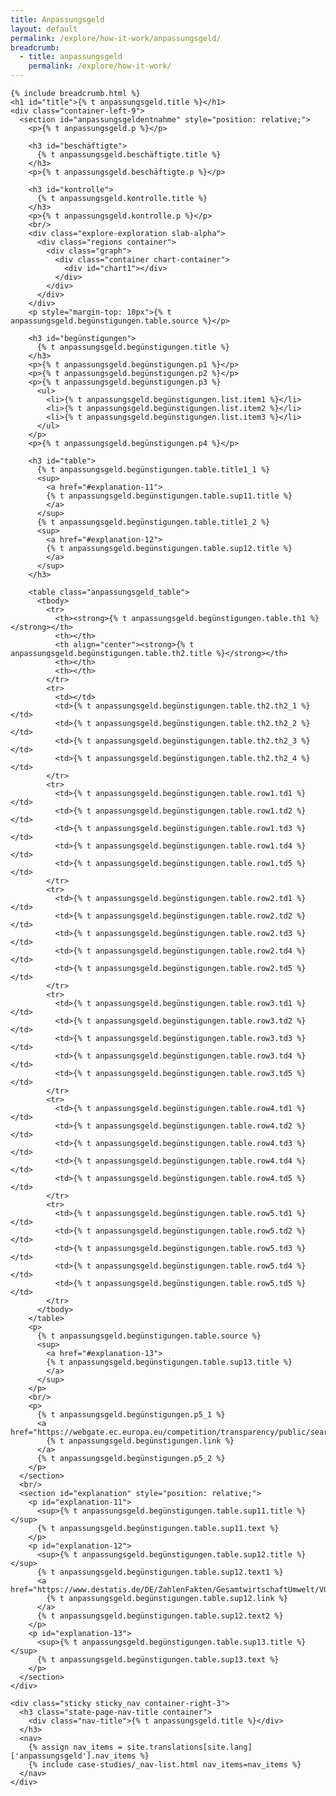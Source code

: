 ```yaml
---
title: Anpassungsgeld
layout: default
permalink: /explore/how-it-work/anpassungsgeld/
breadcrumb:
  - title: anpassungsgeld
    permalink: /explore/how-it-work/
---
```


<main class="container-page-wrapper layout-state-pages">
  <section class="container" style="position: relative;">

    {% include breadcrumb.html %}
    <h1 id="title">{% t anpassungsgeld.title %}</h1>
    <div class="container-left-9">
      <section id="anpassungsgeldentnahme" style="position: relative;">
        <p>{% t anpassungsgeld.p %}</p>

        <h3 id="beschäftigte">
          {% t anpassungsgeld.beschäftigte.title %}
        </h3>
        <p>{% t anpassungsgeld.beschäftigte.p %}</p>

        <h3 id="kontrolle">
          {% t anpassungsgeld.kontrolle.title %}
        </h3>
        <p>{% t anpassungsgeld.kontrolle.p %}</p>
        <br/>
        <div class="explore-exploration slab-alpha">
          <div class="regions container">
            <div class="graph">
              <div class="container chart-container">
                <div id="chart1"></div>
              </div>
            </div>
          </div>
        </div>
        <p style="margin-top: 10px">{% t anpassungsgeld.begünstigungen.table.source %}</p>

        <h3 id="begünstigungen">
          {% t anpassungsgeld.begünstigungen.title %}
        </h3>
        <p>{% t anpassungsgeld.begünstigungen.p1 %}</p>
        <p>{% t anpassungsgeld.begünstigungen.p2 %}</p>
        <p>{% t anpassungsgeld.begünstigungen.p3 %}
          <ul>
            <li>{% t anpassungsgeld.begünstigungen.list.item1 %}</li>
            <li>{% t anpassungsgeld.begünstigungen.list.item2 %}</li>
            <li>{% t anpassungsgeld.begünstigungen.list.item3 %}</li>
          </ul>
        </p>
        <p>{% t anpassungsgeld.begünstigungen.p4 %}</p>

        <h3 id="table">
          {% t anpassungsgeld.begünstigungen.table.title1_1 %}
          <sup>
            <a href="#explanation-11">
            {% t anpassungsgeld.begünstigungen.table.sup11.title %}
            </a>
          </sup>
          {% t anpassungsgeld.begünstigungen.table.title1_2 %}
          <sup>
            <a href="#explanation-12">
            {% t anpassungsgeld.begünstigungen.table.sup12.title %}
            </a>
          </sup>
        </h3>

        <table class="anpassungsgeld_table">
          <tbody>
            <tr>
              <th><strong>{% t anpassungsgeld.begünstigungen.table.th1 %}</strong></th>
              <th></th>
              <th align="center"><strong>{% t anpassungsgeld.begünstigungen.table.th2.title %}</strong></th>
              <th></th>
              <th></th>
            </tr>
            <tr>
              <td></td>
              <td>{% t anpassungsgeld.begünstigungen.table.th2.th2_1 %}</td>
              <td>{% t anpassungsgeld.begünstigungen.table.th2.th2_2 %}</td>
              <td>{% t anpassungsgeld.begünstigungen.table.th2.th2_3 %}</td>
              <td>{% t anpassungsgeld.begünstigungen.table.th2.th2_4 %}</td>
            </tr>
            <tr>
              <td>{% t anpassungsgeld.begünstigungen.table.row1.td1 %}</td>
              <td>{% t anpassungsgeld.begünstigungen.table.row1.td2 %}</td>
              <td>{% t anpassungsgeld.begünstigungen.table.row1.td3 %}</td>
              <td>{% t anpassungsgeld.begünstigungen.table.row1.td4 %}</td>
              <td>{% t anpassungsgeld.begünstigungen.table.row1.td5 %}</td>
            </tr>
            <tr>
              <td>{% t anpassungsgeld.begünstigungen.table.row2.td1 %}</td>
              <td>{% t anpassungsgeld.begünstigungen.table.row2.td2 %}</td>
              <td>{% t anpassungsgeld.begünstigungen.table.row2.td3 %}</td>
              <td>{% t anpassungsgeld.begünstigungen.table.row2.td4 %}</td>
              <td>{% t anpassungsgeld.begünstigungen.table.row2.td5 %}</td>
            </tr>
            <tr>
              <td>{% t anpassungsgeld.begünstigungen.table.row3.td1 %}</td>
              <td>{% t anpassungsgeld.begünstigungen.table.row3.td2 %}</td>
              <td>{% t anpassungsgeld.begünstigungen.table.row3.td3 %}</td>
              <td>{% t anpassungsgeld.begünstigungen.table.row3.td4 %}</td>
              <td>{% t anpassungsgeld.begünstigungen.table.row3.td5 %}</td>
            </tr>
            <tr>
              <td>{% t anpassungsgeld.begünstigungen.table.row4.td1 %}</td>
              <td>{% t anpassungsgeld.begünstigungen.table.row4.td2 %}</td>
              <td>{% t anpassungsgeld.begünstigungen.table.row4.td3 %}</td>
              <td>{% t anpassungsgeld.begünstigungen.table.row4.td4 %}</td>
              <td>{% t anpassungsgeld.begünstigungen.table.row4.td5 %}</td>
            </tr>
            <tr>
              <td>{% t anpassungsgeld.begünstigungen.table.row5.td1 %}</td>
              <td>{% t anpassungsgeld.begünstigungen.table.row5.td2 %}</td>
              <td>{% t anpassungsgeld.begünstigungen.table.row5.td3 %}</td>
              <td>{% t anpassungsgeld.begünstigungen.table.row5.td4 %}</td>
              <td>{% t anpassungsgeld.begünstigungen.table.row5.td5 %}</td>
            </tr>
          </tbody>
        </table>
        <p>
          {% t anpassungsgeld.begünstigungen.table.source %}
          <sup>
            <a href="#explanation-13">
            {% t anpassungsgeld.begünstigungen.table.sup13.title %}
            </a>
          </sup>
        </p>
        <br/>
        <p>
          {% t anpassungsgeld.begünstigungen.p5_1 %}
          <a href="https://webgate.ec.europa.eu/competition/transparency/public/search/home">
            {% t anpassungsgeld.begünstigungen.link %}
          </a>
          {% t anpassungsgeld.begünstigungen.p5_2 %}
        </p>
      </section>
      <br/>
      <section id="explanation" style="position: relative;">
        <p id="explanation-11">
          <sup>{% t anpassungsgeld.begünstigungen.table.sup11.title %}</sup>
          {% t anpassungsgeld.begünstigungen.table.sup11.text %}
        </p>
        <p id="explanation-12">
          <sup>{% t anpassungsgeld.begünstigungen.table.sup12.title %}</sup>
          {% t anpassungsgeld.begünstigungen.table.sup12.text1 %}
          <a href="https://www.destatis.de/DE/ZahlenFakten/GesamtwirtschaftUmwelt/VGR/Inlandsprodukt/Tabellen/BWSBereichen.html">
            {% t anpassungsgeld.begünstigungen.table.sup12.link %}
          </a>
          {% t anpassungsgeld.begünstigungen.table.sup12.text2 %}
        </p>
        <p id="explanation-13">
          <sup>{% t anpassungsgeld.begünstigungen.table.sup13.title %}</sup>
          {% t anpassungsgeld.begünstigungen.table.sup13.text %}
        </p>
      </section>
    </div>

    <div class="sticky sticky_nav container-right-3">
      <h3 class="state-page-nav-title container">
        <div class="nav-title">{% t anpassungsgeld.title %}</div>
      </h3>
      <nav>
        {% assign nav_items = site.translations[site.lang]['anpassungsgeld'].nav_items %}
        {% include case-studies/_nav-list.html nav_items=nav_items %}
      </nav>
    </div>
  </section>
</main>

<script src="https://ajax.googleapis.com/ajax/libs/jquery/1.12.4/jquery.min.js"></script>
<script type="text/javascript" src="//cdn.jsdelivr.net/jquery.slick/1.6.0/slick.min.js"></script>
<script type="text/javascript" src="{{ site.baseurl_root }}/js/lib/static.min.js" charset="utf-8"></script>
<script type="text/javascript" src="https://cdnjs.cloudflare.com/ajax/libs/jqPlot/1.0.8/jquery.jqplot.min.js"></script>
<link rel="stylesheet" type="text/css" href="https://cdnjs.cloudflare.com/ajax/libs/jqPlot/1.0.8/jquery.jqplot.min.css"/>
<script type="text/javascript" src="https://cdnjs.cloudflare.com/ajax/libs/jqPlot/1.0.8/plugins/jqplot.barRenderer.min.js"></script>
<script type="text/javascript" src="https://cdnjs.cloudflare.com/ajax/libs/jqPlot/1.0.8/plugins/jqplot.pieRenderer.min.js"></script>
<script type="text/javascript" src="https://cdnjs.cloudflare.com/ajax/libs/jqPlot/1.0.8/plugins/jqplot.categoryAxisRenderer.min.js"></script>
<script type="text/javascript" src="https://cdnjs.cloudflare.com/ajax/libs/jqPlot/1.0.8/plugins/jqplot.pointLabels.min.js"></script>

<script type="text/javascript" src="{{ site.baseurl_root }}/js/pages/barGraph.js" charset="utf-8"></script>
<script type="text/javascript" src="{{ site.baseurl_root }}/js/lib/explore.min.js" charset="utf-8"></script>
